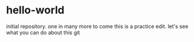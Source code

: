 # hello-world
initial repository. one in many more to come
this is a practice edit. let's see what you can do about this git
